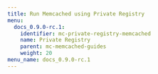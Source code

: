 ```yaml
---
title: Run Memcached using Private Registry
menu:
  docs_0.9.0-rc.1:
    identifier: mc-private-registry-memcached
    name: Private Registry
    parent: mc-memcached-guides
    weight: 20
menu_name: docs_0.9.0-rc.1
---
```

